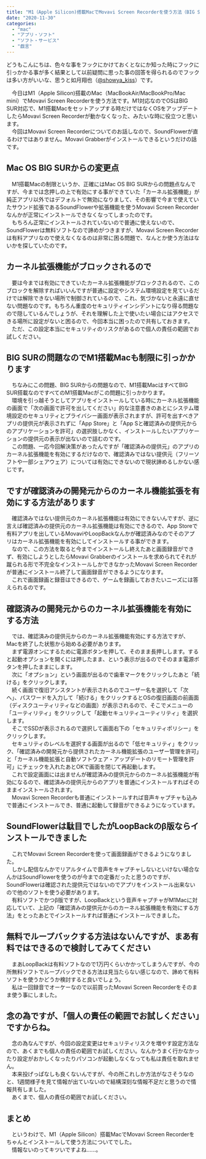 ```yaml
---
title: "M1（Apple Silicon)搭載MacでMovavi Screen Recorderを使う方法（BIG SUR対応）"
date: "2020-11-30"
categories: 
  - "mac"
  - "アプリ・ソフト"
  - "ソフト・サービス"
  - "戯言"
---
```


どうもこんにちは、色々な事をフックにかけておくとなにか知った時にフックに引っかかる事が多く結果として以前疑問に思った事の回答を得られるのでフックは多い方がいいな、思うと如月翔也（[@showya\_kiss](http://twitter.com/showya_kiss)）です。  
  
　今日はM1（Apple Silicon)搭載のMac（MacBookAir/MacBookPro/Mac mini）でMovavi Screen Recorderを使う方法です。M1対応なのでOSはBIG SUR対応で、M1搭載Macをセットアップする時だけではなくOSをアップデートしたらMovavi Screen Recorderが動かなくなった、みたいな時に役立つと思います。  
　今回はMovavi Screen Recorderについてのお話しなので、SoundFlowerが直るわけではありません。Movavi Grabberがインストールできるというだけの話です。  

## Mac OS BIG SURからの変更点

　M1搭載Macの制限というか、正確にはMac OS BIG SURからの問題点なんですが、今までは念押しの上で有効にする事ができていた「カーネル拡張機能」が純正アプリ以外ではデフォルトで無効になりまして、その影響で今まで使えていたサウンド拡張であるSoundFlowerや拡張機能を使うMovavi Screen Recorderなんかが正常にインストールできなくなってしまったのです。  
　もちろん正常にインストールされていないので普通に使えないので、SoundFlowerは無料ソフトなので諦めがつきますが、Movavi Screen Recorderは有料アプリなので使えなくなるのは非常に困る問題で、なんとか使う方法はないかを探していたのです。  

## カーネル拡張機能がブロックされるので

　要は今までは有効にできていたカーネル拡張機能がブロックされるので、このブロックを解除すればいいんですが普通に設定やシステム環境設定を見ているだけでは解除できない場所で制御されているので、これ、気づかないと永遠に直せない問題なのです。もちろん重度のセキュリティインシデントになり得る問題なので隠しているんでしょうが、それを理解した上で使いたい場合にはアクセスできる場所に設定がないと困るので、今回本当に困ったので共有しておきます。  
　ただ、この設定本当にセキュリティのリスクがあるので個人の責任の範囲でお試しください。  

## BIG SURの問題なのでM1搭載Macも制限に引っかかります

　ちなみにこの問題、BIG SURからの問題なので、M1搭載MacはすべてBIG SUR搭載なのですべてのM1搭載Macがこの問題に引っかかります。  
　環境を引っ越そうとしてアプリをインストールしている時にカーネル拡張機能の画面で「次の画面で許可を出してください」的な注意書きのあとにシステム環境設定のセキュリティとプライバシー画面が表示されますが、許可を出すべきアプリの提供元が表示されずに「App Store」と「App Sと確認済みの提供元からのアプリケーションを許可」の選択肢しかなく、インストールしたいアプリケーションの提供元の表示が出ないので詰むのです。  
　この問題、一応今回解決策があったんですが「確認済みの提供元」のアプリのカーネル拡張機能を有効にするだけなので、確認済みではない提供元（フリーソフトや一部シェアウェア）については有効にできないので現状諦めるしかない感じです。  

## ですが確認済みの開発元からのカーネル機能拡張を有効にする方法があります

　確認済みではない提供元のカーネル拡張機能は有効にできないんですが、逆に言えば確認済みの提供元のカーネル拡張機能は有効にできるので、App Storeで有料アプリを出しているMovaviやLoopBackなんかが確認済みなのでそのアプリはカーネル拡張機能を有効にしてインストールする事ができます。  
　なので、この方法を取ると今までインストールし終えたあと画面録音ができず、有効にしようとしたらMovavi Grabberのインストールを求められてそれが蹴られる形で不完全なインストールしかできなかったMovavi Screen Recorderが普通にインストール終了して画面録音ができるようになります。  
　これで画面録画と録音はできるので、ゲームを録画しておきたいニーズには答えられるのです。  

## 確認済みの開発元からのカーネル拡張機能を有効にする方法

　では、確認済みの提供元からのカーネル拡張機能有効にする方法ですが、Macを終了した状態から始める必要があります。  
　まず電源オンにするために電源ボタンを押して、そのまま長押しします。すると起動オプションを開くには押したまま、という表示が出るのでそのまま電源ボタンを押したままにします。  
　次に「オプション」という画面が出るので歯車マークをクリックしたあと「続ける」をクリックします。  
　続く画面で復旧アシスタントが表示されるのでユーザー名を選択して「次へ」、パスワードを入力して「続ける」をクリックするとOSの復旧画面の前画面（ディスクユーティリティなどの画面）が表示されるので、そこでメニューの「ユーティリティ」をクリックして「起動セキュリティユーティリティ」を選択します。  
　そこでSSDが表示されるので選択して画面右下の「セキュリティポリシー」をクリックします。  
　セキュリティのレベルを選択する画面が出るので「低セキュリティ」をクリック、「確認済みの開発元から提供されたカーネル機能拡張のユーザー管理を許可」と「カーネル機能拡張と自動ソフトウェア・アップデートのリモート管理を許可」にチェックを入れたあとOKで画面を閉じて再起動します。  
　これで設定画面には出ませんが確認済みの提供元からのカーネル拡張機能が有効になるので、確認済みの提供元からのアプリを普通にインストールすればそのままインストールされます。  
　Movavi Screen Recorderも普通にインストールすれば音声キャプチャも込みで普通にインストールでき、普通に起動して録音ができるようになっています。  

## SoundFlowerは駄目でしたがLoopBackのβ版ならインストールできました

　これでMovavi Screen Recorderを使って画面録画ができるようになりました。  
　しかし配信なんかでリアルタイムで音声をキャプチャしないといけない場合なんかはSoundFlowerを使うのが今までの定番だったと思うのですが、SoundFlowerは確認された提供元ではないのでアプリをインストール出来ないので他のソフトを使う必要があります。  
　有料ソフトでかつβ版ですが、LoopBackという音声キャプチャがM1Macに対応していて、上記の「確認済みの提供元からのカーネル拡張機能を有効にする方法」をとったあとでインストールすれば普通にインストールできました。  

## 無料でループバックする方法はないんですが、まあ有料ではできるので検討してみてください

　まあLoopBackは有料ソフトなので1万円くらいかかってしまうんですが、今の所無料ソフトでループバックできる方法は見当たらない感じなので、諦めて有料ソフトを使うかどうか検討すると良いでしょう。  
　私は一回録音でオーケーなので以前買ったMovavi Screen Recorderをそのまま使う事にしました。  

## 念の為ですが、「個人の責任の範囲でお試しください」ですからね。

　念の為なんですが、今回の設定変更はセキュリティリスクを増やす設定方法なので、あくまでも個人の責任の範囲でお試しください。なんかうまく行かなかったり設定がおかしくなったりパソコンが起動しなくなっても私は責任を取れません。  
　本来投げっぱなしも良くないんですが、今の所これしか方法がなさそうなのと、1週間様子を見て情報が出ていないので結構深刻な情報不足だと思うので情報共有しました。  
　あくまで、個人の責任の範囲でお試しください。

## まとめ

　というわけで、M1（Apple Silicon）搭載MacでMovavi Screen Recorderをちゃんとインストールして使う方法についてでした。  
　情報ないのってキツいですよね……。
